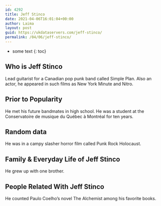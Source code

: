 ```yaml
---
id: 4292
title: Jeff Stinco
date: 2021-04-06T16:01:04+00:00
author: Laima
layout: post
guid: https://ukdataservers.com/jeff-stinco/
permalink: /04/06/jeff-stinco/
---
```


* some text
{: toc}


## Who is Jeff Stinco
                  
                  
                  
Lead guitarist for a Canadian pop punk band called Simple Plan. Also an actor, he appeared in such films as New York Minute and Nitro.
                  
              
            
              
            
                
                
                
## Prior to Popularity
                  
                  
                  
He met his future bandmates in high school. He was a student at the Conservatoire de musique du Québec à Montréal for ten years.
                  
              
            
              
            
                
                
                
## Random data
                  
                  
                  
He was in a campy slasher horror film called Punk Rock Holocaust.
                  
              
            
              
            
                
                
                
## Family & Everyday Life of Jeff Stinco
                  
                  
                  
He grew up with one brother.
                  
              
            
              
            
                
                
                
## People Related With Jeff Stinco
                  
                  
                  
He counted Paulo Coelho&#8217;s novel The Alchemist among his favorite books.
                  
              
            
              
            
                
              
            
              
              
            
            
              
            
          
          
          